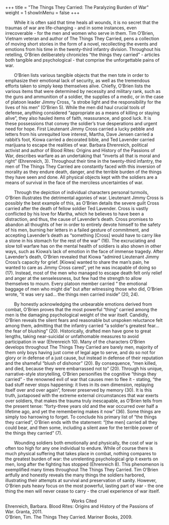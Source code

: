 +++
title = "The Things They Carried: The Paralyzing Burden of War"
weight = 1
showInMenu = false
+++

&emsp;&emsp;While it is often said that time heals all wounds, it is no secret that the traumas of war are life-changing - and in some instances, even irrecoverable - for the men and women who serve in them. Tim O’Brien, Vietnam veteran and author of The Things They Carried, pens a collection of moving short stories in the form of a novel, recollecting the events and emotions from his time in the twenty-third infantry division. Throughout his retelling, O’Brien deliberately chronicles “the things they carried” - articles both tangible and psychological - that comprise the unforgettable pains of war.

&emsp;&emsp;O’Brien lists various tangible objects that the men tote in order to emphasize their emotional lack of security, as well as the tremendous efforts taken to simply keep themselves alive. Chiefly, O’Brien lists the various items that were determined by necessity and military rank, such as the guns and ammunition of a soldier, the supplies of a medic, or in the case of platoon leader Jimmy Cross, “a strobe light and the responsibility for the lives of his men” (O’Brien 5). While the men did haul crucial tools of defense, anything considered “appropriate as a means of killing or staying alive”, they also hauled items of faith, reassurance, and good luck. It is these possessions that convey the soldier’s true desperations and urgent need for hope. First Lieutenant Jimmy Cross carried a lucky pebble and letters from his unrequited love interest, Martha, Dave Jensen carried a rabbit’s foot, Kiowa carried a decorated bible, and Ted Lavender carried marijuana to escape the realities of war. Barbara Ehrenreich, political activist and author of Blood Rites: Origins and History of the Passions of War, describes warfare as an undertaking that “inverts all that is moral and right” (Ehrenreich, 3). Throughout their time in the twenty-third infantry, the men of The Things They Carried are constantly faced with this inversion of morality as they endure death, danger, and the terrible burden of the things they have seen and done. All physical objects kept with the soldiers are a means of survival in the face of the merciless uncertainties of war.

&emsp;&emsp;Through the depiction of individual characters personal turmoils, O’Brien illustrates the detrimental agonies of war. Lieutenant Jimmy Cross is possibly the best example of this, as O'Brien details the severe guilt Cross carried after the death of fellow soldier Ted Lavender. Cross is vastly conflicted by his love for Martha, which he believes to have been a distraction, and thus, the cause of Lavender’s death. Cross promises to abandon all thoughts of her in order to entirely devote himself to the safety of his men, burning her letters in a failed gesture of commitment, and accepting Lavender’s death as “something [Cross] would have to carry like a stone in his stomach for the rest of the war” (16). The excruciating and slow toll warfare has on the mental health of soldiers is also shown in other ways, such as Kiowa’s lack of emotion in the face of immense tragedy. After Lavender’s death, O’Brien revealed that Kiowa “admired Lieutenant Jimmy Cross’s capacity for grief. [Kiowa] wanted to share the man’s pain, he wanted to care as Jimmy Cross cared”, yet he was incapable of doing so (17). Instead, most of the men who managed to escape death felt only relief and anger at the senselessness, but few had the strength to allow themselves to mourn. Every platoon member carried “ the emotional baggage of men who might die” but after witnessing those who did, O’Brien wrote, “it was very sad… the things men carried inside” (20, 24).

&emsp;&emsp;By honestly acknowledging the unbearable emotions derived from combat, O’Brien proves that the most powerful “thing” carried among the men is the damaging psychological weight of the war itself. Candidly, O’Brien reveals the silent fears and reasonable but unspoken reluctance felt among them, admitting that the infantry carried “a soldier's greatest fear… the fear of blushing” (20). Historically, drafted men have gone to great lengths, taking near-suicidal or unfathomable measures to avoid participation in war (Ehrenreich 10). Many of the characters O’Brien develops throughout The Things They Carried are barely men, majority of them only boys having just come of legal age to serve, and do so not for glory or in defense of a just cause, but instead in defense of their reputation and the shameful “blush of dishonor” (20). By consequence, “men killed, and died, because they were embarrassed not to” (20). Through his unique, narrative-style storytelling, O’Brien personifies the cognitive “things they carried” - the renowned evil of war that causes men to flee it - stating, “the bad stuff never stops happening: it lives in its own dimension, replaying itself over and over again”, forever preserved by memory (30). It is this truth, juxtaposed with the extreme external circumstances that war exerts over soldiers, that makes the trauma truly inescapable, as O’Brien tells from the present tense: “forty-three years old and the war occurred over half a lifetime ago, and yet the remembering makes it now” (36). Some things are simply too harrowing to forget. To conclude his primary list of “the things they carried”, O’Brien ends with the statement: “[the men] carried all they could bear, and then some, including a silent awe for the terrible power of the things they carried” (7).

&emsp;&emsp;Wounding soldiers both emotionally and physically, the cost of war is often too high for any one individual to endure. While of course there is much physical suffering that takes place in combat, nothing compares to the greatest burden of war: the unrelenting psychological grip it exerts on men, long after the fighting has stopped (Ehrenreich 8). This phenomenon is exemplified many times throughout The Things They Carried. Tim O’Brien artfully and honestly reveals the many things the soldiers harbored, illustrating their attempts at survival and preservation of sanity. However, O’Brien puts heavy focus on the most powerful, lasting part of war - the one thing the men will never cease to carry - the cruel experience of war itself.

&emsp;&emsp;&emsp;&emsp;&emsp;&emsp;&emsp;&emsp;&emsp;&emsp;&emsp;&emsp;&emsp;&emsp;&emsp;Works Cited  
Ehrenreich, Barbara. Blood Rites: Origins and History of the Passions of War. Granta, 2011.  
O’Brien, Tim. The Things They Carried. Mariner Books, 2009.
